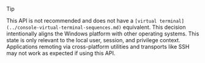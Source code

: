 > [!TIP]
> This API is not recommended and does not have a `[virtual terminal](../console-virtual-terminal-sequences.md)` equivalent. This decision intentionally aligns the Windows platform with other operating systems. This state is only relevant to the local user, session, and privilege context. Applications remoting via cross-platform utilities and transports like SSH may not work as expected if using this API.
